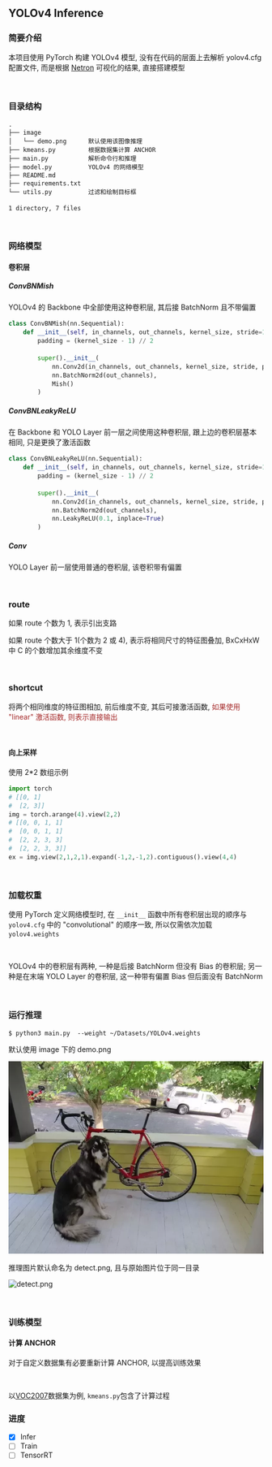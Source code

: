 ## YOLOv4 Inference
### 简要介绍

本项目使用 PyTorch 构建 YOLOv4 模型, 没有在代码的层面上去解析 yolov4.cfg 配置文件, 而是根据 [Netron](https://github.com/lutzroeder/netron) 可视化的结果, 直接搭建模型

<br>

### 目录结构

```
.
├── image
│   └── demo.png      默认使用该图像推理
├── kmeans.py         根据数据集计算 ANCHOR
├── main.py           解析命令行和推理
├── model.py          YOLOv4 的网络模型
├── README.md
├── requirements.txt
└── utils.py          过滤和绘制目标框

1 directory, 7 files
```

<br>

### 网络模型

#### 卷积层

##### ConvBNMish

YOLOv4 的 Backbone 中全部使用这种卷积层, 其后接 BatchNorm 且不带偏置

```python
class ConvBNMish(nn.Sequential):
    def __init__(self, in_channels, out_channels, kernel_size, stride=1):
        padding = (kernel_size - 1) // 2

        super().__init__(
            nn.Conv2d(in_channels, out_channels, kernel_size, stride, padding, bias=False),
            nn.BatchNorm2d(out_channels),
            Mish()
        )
```

##### ConvBNLeakyReLU

在 Backbone 和 YOLO Layer 前一层之间使用这种卷积层, 跟上边的卷积层基本相同, 只是更换了激活函数

```python
class ConvBNLeakyReLU(nn.Sequential):
    def __init__(self, in_channels, out_channels, kernel_size, stride=1):
        padding = (kernel_size - 1) // 2

        super().__init__(
            nn.Conv2d(in_channels, out_channels, kernel_size, stride, padding, bias=False),
            nn.BatchNorm2d(out_channels),
            nn.LeakyReLU(0.1, inplace=True)
        )
```

##### Conv

 YOLO Layer 前一层使用普通的卷积层, 该卷积带有偏置

<br>

### route

如果 route 个数为 1, 表示引出支路

如果 route 个数大于 1(个数为 2 或 4), 表示将相同尺寸的特征图叠加, BxCxHxW中 C 的个数增加其余维度不变

<br>

### shortcut

将两个相同维度的特征图相加, 前后维度不变, 其后可接激活函数, <font color="brown">如果使用 "linear" 激活函数, 则表示直接输出</font>

<br>

#### 向上采样

使用 2*2 数组示例

```python
import torch
# [[0, 1]
#  [2, 3]]
img = torch.arange(4).view(2,2)
# [[0, 0, 1, 1]
#  [0, 0, 1, 1]
#  [2, 2, 3, 3]
#  [2, 2, 3, 3]]
ex = img.view(2,1,2,1).expand(-1,2,-1,2).contiguous().view(4,4)
```

<br>

### 加载权重

使用 PyTorch 定义网络模型时, 在 `__init__` 函数中所有卷积层出现的顺序与 `yolov4.cfg` 中的 "convolutional" 的顺序一致, 所以仅需依次加载 `yolov4.weights` 

<br>

YOLOv4 中的卷积层有两种, 一种是后接 BatchNorm 但没有 Bias 的卷积层; 另一种是在末端 YOLO Layer 的卷积层, 这一种带有偏置 Bias 但后面没有 BatchNorm

<br>

### 运行推理

```shell
$ python3 main.py  --weight ~/Datasets/YOLOv4.weights
```

默认使用 image 下的 demo.png

![demo](image/demo.png)

推理图片默认命名为 detect.png, 且与原始图片位于同一目录

![detect.png](https://i.loli.net/2020/09/11/uzIJ7iso3GaY8UX.png)

<br>

### 训练模型

#### 计算 ANCHOR

对于自定义数据集有必要重新计算 ANCHOR, 以提高训练效果

<br>

以[VOC2007](https://pjreddie.com/projects/pascal-voc-dataset-mirror/)数据集为例, `kmeans.py`包含了计算过程

### 进度

- [x] Infer
- [ ] Train
- [ ] TensorRT